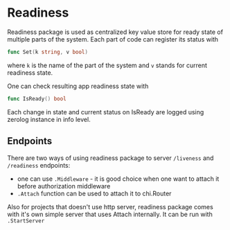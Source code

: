 # Readiness
Readiness package is used as centralized key value store for ready
state of multiple parts of the system. Each part of code can register
its status with
```go
func Set(k string, v bool)
````
where `k` is the name of the part of the system and `v` stands
for current readiness state.

One can check resulting app readiness state with
```go
func IsReady() bool
````

Each change in state and current status on IsReady are logged using
zerolog instance in info level.

## Endpoints
There are two ways of using readiness package to server `/liveness`
and `/readiness` endpoints:
- one can use `.Middleware` - it is good choice when one want to attach
it before authorization middleware
- `.Attach` function can be used to attach it to chi.Router

Also for projects that doesn't use http server, readiness package
comes with it's own simple server that uses Attach internally. It can
be run with `.StartServer`


